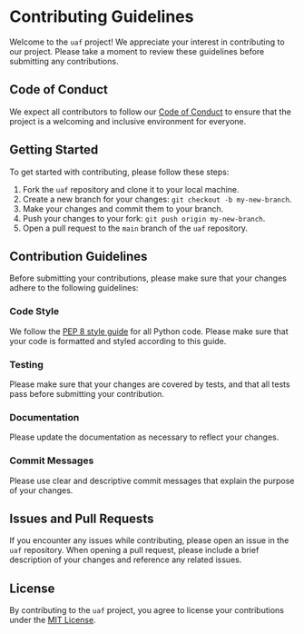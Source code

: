 # Contributing Guidelines

Welcome to the `uaf` project! We appreciate your interest in contributing to our project. Please take a moment to review these guidelines before submitting any contributions.

## Code of Conduct

We expect all contributors to follow our [Code of Conduct](CODE_OF_CONDUCT.md) to ensure that the project is a welcoming and inclusive environment for everyone.

## Getting Started

To get started with contributing, please follow these steps:

1. Fork the `uaf` repository and clone it to your local machine.
2. Create a new branch for your changes: `git checkout -b my-new-branch`.
3. Make your changes and commit them to your branch.
4. Push your changes to your fork: `git push origin my-new-branch`.
5. Open a pull request to the `main` branch of the `uaf` repository.

## Contribution Guidelines

Before submitting your contributions, please make sure that your changes adhere to the following guidelines:

### Code Style

We follow the [PEP 8 style guide](https://www.python.org/dev/peps/pep-0008/) for all Python code. Please make sure that your code is formatted and styled according to this guide.

### Testing

Please make sure that your changes are covered by tests, and that all tests pass before submitting your contribution.

### Documentation

Please update the documentation as necessary to reflect your changes.

### Commit Messages

Please use clear and descriptive commit messages that explain the purpose of your changes.

## Issues and Pull Requests

If you encounter any issues while contributing, please open an issue in the `uaf` repository. When opening a pull request, please include a brief description of your changes and reference any related issues.

## License

By contributing to the `uaf` project, you agree to license your contributions under the [MIT License](LICENSE).
